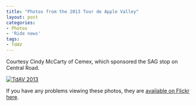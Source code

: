 ```yaml
---
title: "Photos from the 2013 Tour de Apple Valley"
layout: post
categories:
- Photos
- 'Ride news'
tags:
- TdAV
---
```


Courtesy Cindy McCarty of Cemex, which sponsored the SAG stop on Central Road.

[![TdAV 2013](https://farm4.staticflickr.com/3731/10556853084_ab80b5c1a2_z.jpg)](https://www.flickr.com/photos/15848140@N02/albums/72157637088149113 "TdAV 2013")<script async="" charset="utf-8" src="//embedr.flickr.com/assets/client-code.js"></script>

If you have any problems viewing these photos, they are [available on Flickr here](https://flic.kr/s/aHsjLzg5uH).